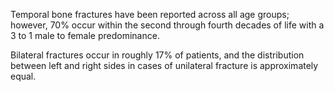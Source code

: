 Temporal bone fractures have been reported across all age groups; however, 70% occur within the second through fourth decades of life with a 3 to 1 male to female predominance.

Bilateral fractures occur in roughly 17% of patients, and the distribution between left and right sides in cases of unilateral fracture is approximately equal.